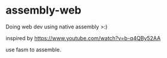 # assembly-web

Doing web dev using native assembly >:)

inspired by <https://www.youtube.com/watch?v=b-q4QBy52AA>

use fasm to assemble.
